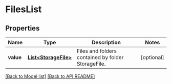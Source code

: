 
# FilesList
## Properties
Name | Type | Description | Notes
------------ | ------------- | ------------- | -------------
**value** | [**List&lt;StorageFile&gt;**](StorageFile.md) | Files and folders contained by folder StorageFile. |  [optional]




[[Back to Model list]](Models.md) [[Back to API README]](README.md)

